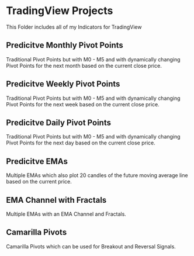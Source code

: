 # TradingView Projects
This Folder includes all of my Indicators for TradingView

## Predicitve Monthly Pivot Points
Traditional Pivot Points but with M0 - M5 and with dynamically changing Pivot Points for the next month based on the current close price.

## Predicitve Weekly Pivot Points
Traditional Pivot Points but with M0 - M5 and with dynamically changing Pivot Points for the next week based on the current close price.

## Predicitve Daily Pivot Points
Traditional Pivot Points but with M0 - M5 and with dynamically changing Pivot Points for the next day based on the current close price.

## Predicitve EMAs
Multiple EMAs which also plot 20 candles of the future moving average line based on the current price.

## EMA Channel with Fractals
Multiple EMAs with an EMA Channel and Fractals.

## Camarilla Pivots
Camarilla Pivots which can be used for Breakout and Reversal Signals.